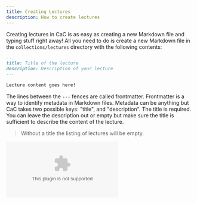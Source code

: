 ```yaml
---
title: Creating Lectures
description: How to create lectures
---
```


Creating lectures in CaC is as easy as creating a new Markdown file and typing
stuff right away! All you need to do is create a new Markdown file in the
`collections/lectures` directory with the following contents:

```markdown
---
title: Title of the lecture
description: Description of your lecture
---

Lecture content goes here!
```

The lines between the `---` fences are called frontmatter. Frontmatter is a way to
identify metadata in Markdown files. Metadata can be anything but CaC takes two
possible keys: "title", and "description". The title is required. You can leave
the description out or empty but make sure the title is sufficient to describe the
content of the lecture.

> Without a title the listing of lectures will be empty.

![Download lecture presentation from here](https://github.com/KL13NT/my-amazing-course/raw/master/collections/lectures/Lecture%209-%20CFG-PDA-1.pptx)
